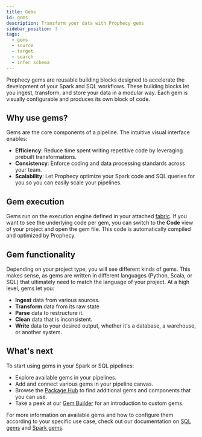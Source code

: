 ```yaml
---
title: Gems
id: gems
description: Transform your data with Prophecy gems
sidebar_position: 3
tags:
  - gems
  - source
  - target
  - search
  - infer schema
---
```


Prophecy gems are reusable building blocks designed to accelerate the development of your Spark and SQL workflows. These building blocks let you ingest, transform, and store your data in a modular way. Each gem is visually configurable and produces its own block of code.

## Why use gems?

Gems are the core components of a pipeline. The intuitive visual interface enables:

- **Efficiency**: Reduce time spent writing repetitive code by leveraging prebuilt transformations.
- **Consistency**: Enforce coding and data processing standards across your team.
- **Scalability**: Let Prophecy optimize your Spark code and SQL queries for you so you can easily scale your pipelines.

## Gem execution

Gems run on the execution engine defined in your attached [fabric](docs/getting-started/concepts/fabrics.md). If you want to see the underlying code per gem, you can switch to the **Code** view of your project and open the gem file. This code is automatically compiled and optimized by Prophecy.

## Gem functionality

Depending on your project type, you will see different kinds of gems. This makes sense, as gems are written in different languages (Python, Scala, or SQL) that ultimately need to match the language of your project. At a high level, gems let you:

- **Ingest** data from various sources.
- **Transform** data from its raw state
- **Parse** data to restructure it.
- **Clean** data that is inconsistent.
- **Write** data to your desired output, whether it's a database, a warehouse, or another system.

## What's next​

To start using gems in your Spark or SQL pipelines:

- Explore available gems in your pipelines.
- Add and connect various gems in your pipeline canvas.
- Browse the [Package Hub](docs/extensibility/package-hub/package-hub.md) to find additional gems and components that you can use.
- Take a peek at our [Gem Builder](docs/extensibility/extensibility.md) for an introduction to custom gems.

For more information on available gems and how to configure them according to your specific use case, check out our documentation on [SQL gems](docs/analysts/development/gems/gems.md) and [Spark gems](/Spark/gems).
